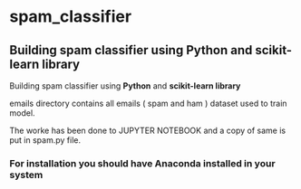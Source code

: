 # spam_classifier

## Building spam classifier using Python and scikit-learn library

Building spam classifier using **Python** and **scikit-learn library**

emails directory contains all emails ( spam and ham ) dataset used to train model.

The worke has been done to JUPYTER NOTEBOOK and a copy of same is put in spam.py file.

### For installation you should have Anaconda installed in your system
